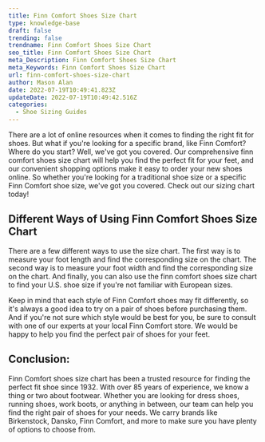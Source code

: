 ```yaml
---
title: Finn Comfort Shoes Size Chart
type: knowledge-base
draft: false
trending: false
trendname: Finn Comfort Shoes Size Chart
seo_title: Finn Comfort Shoes Size Chart
meta_Description: Finn Comfort Shoes Size Chart
meta_Keywords: Finn Comfort Shoes Size Chart
url: finn-comfort-shoes-size-chart
author: Mason Alan
date: 2022-07-19T10:49:41.823Z
updateDate: 2022-07-19T10:49:42.516Z
categories:
  - Shoe Sizing Guides
---
```

There are a lot of online resources when it comes to finding the right fit for shoes. But what if you're looking for a specific brand, like Finn Comfort? Where do you start? Well, we've got you covered. Our comprehensive finn comfort shoes size chart will help you find the perfect fit for your feet, and our convenient shopping options make it easy to order your new shoes online. So whether you're looking for a traditional shoe size or a specific Finn Comfort shoe size, we've got you covered. Check out our sizing chart today!

## Different Ways of Using Finn Comfort Shoes Size Chart

There are a few different ways to use the size chart. The first way is to measure your foot length and find the corresponding size on the chart. The second way is to measure your foot width and find the corresponding size on the chart. And finally, you can also use the finn comfort shoes size chart to find your U.S. shoe size if you're not familiar with European sizes.

Keep in mind that each style of Finn Comfort shoes may fit differently, so it's always a good idea to try on a pair of shoes before purchasing them. And if you're not sure which style would be best for you, be sure to consult with one of our experts at your local Finn Comfort store. We would be happy to help you find the perfect pair of shoes for your feet.

## Conclusion:

Finn Comfort shoes size chart has been a trusted resource for finding the perfect fit shoe since 1932. With over 85 years of experience, we know a thing or two about footwear. Whether you are looking for dress shoes, running shoes, work boots, or anything in between, our team can help you find the right pair of shoes for your needs. We carry brands like Birkenstock, Dansko, Finn Comfort, and more to make sure you have plenty of options to choose from.